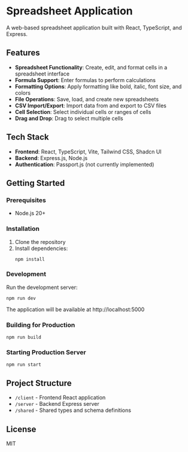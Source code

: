 
# Spreadsheet Application

A web-based spreadsheet application built with React, TypeScript, and Express.

## Features

- **Spreadsheet Functionality**: Create, edit, and format cells in a spreadsheet interface
- **Formula Support**: Enter formulas to perform calculations
- **Formatting Options**: Apply formatting like bold, italic, font size, and colors
- **File Operations**: Save, load, and create new spreadsheets
- **CSV Import/Export**: Import data from and export to CSV files
- **Cell Selection**: Select individual cells or ranges of cells
- **Drag and Drop**: Drag to select multiple cells

## Tech Stack

- **Frontend**: React, TypeScript, Vite, Tailwind CSS, Shadcn UI
- **Backend**: Express.js, Node.js
- **Authentication**: Passport.js (not currently implemented)

## Getting Started

### Prerequisites

- Node.js 20+

### Installation

1. Clone the repository
2. Install dependencies:
   ```
   npm install
   ```

### Development

Run the development server:

```
npm run dev
```

The application will be available at http://localhost:5000

### Building for Production

```
npm run build
```

### Starting Production Server

```
npm run start
```

## Project Structure

- `/client` - Frontend React application
- `/server` - Backend Express server
- `/shared` - Shared types and schema definitions

## License

MIT
